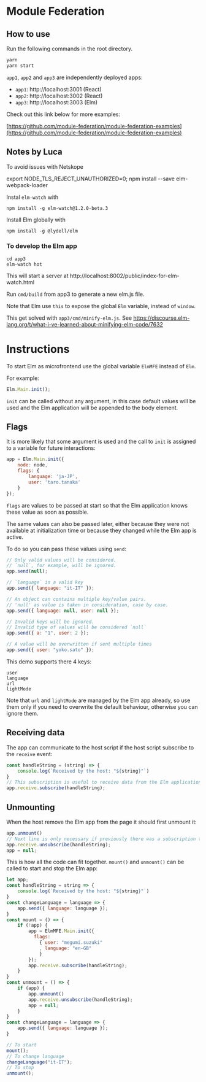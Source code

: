 # Module Federation

## How to use

Run the following commands in the root directory.

```bash
yarn
yarn start
```

`app1`, `app2` and `app3` are independently deployed apps:

- `app1`: http://localhost:3001 (React)
- `app2`: http://localhost:3002 (React)
- `app3`: http://localhost:3003 (Elm)

Check out this link below for more examples:

[https://github.com/module-federation/module-federation-examples](https://github.com/module-federation/module-federation-examples)

## Notes by Luca

To avoid issues with Netskope

export NODE_TLS_REJECT_UNAUTHORIZED=0; npm install --save elm-webpack-loader

Instal `elm-watch` with

```
npm install -g elm-watch@1.2.0-beta.3
```

Install Elm globally with

```
npm install -g @lydell/elm
```

### To develop the Elm app

```
cd app3
elm-watch hot
```

This will start a server at http://localhost:8002/public/index-for-elm-watch.html

Run `cmd/build` from app3 to generate a new elm.js file.

Note that Elm use `this` to expose the global `Elm` variable, instead of `window`.

This get solved with `app3/cmd/minify-elm.js`.
See https://discourse.elm-lang.org/t/what-i-ve-learned-about-minifying-elm-code/7632

# Instructions

To start Elm as microfrontend use the global variable `ElmMFE` instead of `Elm`.

For example:

```JavaScript
Elm.Main.init();
```

`init` can be called without any argument, in this case default values will be used and the Elm application will be appended to the body element.

## Flags


It is more likely that some argument is used and the call to `init` is assigned to a variable for future interactions:

```JavaScript
app = Elm.Main.init({
    node: node,
    flags: {
        language: 'ja-JP',
        user: 'taro.tanaka'
    }
});
```

`flags` are values to be passed at start so that the Elm application knows these value as soon as possible.

The same values can also be passed later, either because they were not available at initialization time or because they changed while the Elm app is active.

To do so you can pass these values using `send`:

```JavaScript
// Only valid values will be considered.
// `null`, for example, will be ignored.
app.send(null);

// `language` is a valid key
app.send({ language: "it-IT" });

// An object can contains multiple key/value pairs.
// 'null' as value is taken in consideration, case by case.
app.send({ language: null, user: null });

// Invalid keys will be ignored.
// Invalid type of values will be considered `null`
app.send({ a: "1", user: 2 });

// A value will be overwritten if sent multiple times
app.send({ user: "yoko.sato" });
```

This demo supports there 4 keys:

```
user
language
url
lightMode
```

Note that `url` and `lightMode` are managed by the Elm app already, so use them only if you need to overwrite the default behaviour, otherwise you can ignore them.

## Receiving data

The app can communicate to the host script if the host script subscribe to the `receive` event:

```JavaScript
const handleString = (string) => {
    console.log(`Received by the host: "${string}"`)
}
// This subscription is useful to receive data from the Elm application
app.receive.subscribe(handleString);
```

## Unmounting

When the host remove the Elm app from the page it should first unmount it:

```JavaScript
app.unmount()
// Next line is only necessary if previously there was a subscription to the `receive` event.
app.receive.unsubscribe(handleString);
app = null;
```

This is how all the code can fit together. `mount()` and `unmount()` can be called to start and stop the Elm app:

```JavaScript
let app;
const handleString = string => {
    console.log(`Received by the host: "${string}"`)
}
const changeLanguage = language => {
    app.send({ language: language });
}
const mount = () => {
    if (!app) {
        app = ElmMFE.Main.init({
          flags: 
            { user: "megumi.suzuki"
            , language: "en-GB"
            }
        });
        app.receive.subscribe(handleString);
    }
}
const unmount = () => {
    if (app) {
        app.unmount()
        app.receive.unsubscribe(handleString);
        app = null;
    }
}
const changeLanguage = language => {
    app.send({ language: language });
}

// To start
mount();
// To change language
changeLanguage("it-IT");
// To stop
unmount();
```






